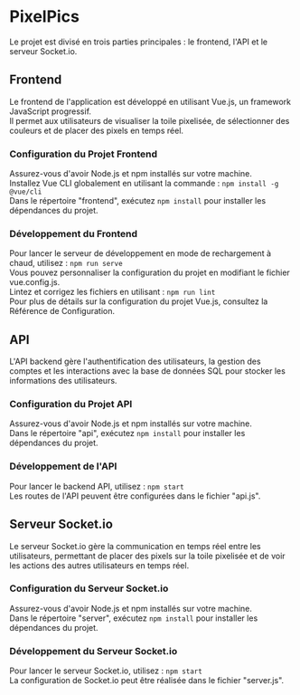 # PixelPics

Le projet est divisé en trois parties principales : le frontend, l'API et le serveur Socket.io.


## Frontend
Le frontend de l'application est développé en utilisant Vue.js, un framework JavaScript progressif.  
Il permet aux utilisateurs de visualiser la toile pixelisée, de sélectionner des couleurs et de placer des pixels en temps réel.  

### Configuration du Projet Frontend
Assurez-vous d'avoir Node.js et npm installés sur votre machine.  
Installez Vue CLI globalement en utilisant la commande : ```npm install -g @vue/cli```  
Dans le répertoire "frontend", exécutez ```npm install``` pour installer les dépendances du projet.  

### Développement du Frontend
Pour lancer le serveur de développement en mode de rechargement à chaud, utilisez : ```npm run serve```  
Vous pouvez personnaliser la configuration du projet en modifiant le fichier vue.config.js.  
Lintez et corrigez les fichiers en utilisant : ```npm run lint```  
Pour plus de détails sur la configuration du projet Vue.js, consultez la Référence de Configuration.  


## API
L'API backend gère l'authentification des utilisateurs, la gestion des comptes et les interactions avec la base de données SQL pour stocker les informations des utilisateurs.  

### Configuration du Projet API
Assurez-vous d'avoir Node.js et npm installés sur votre machine.  
Dans le répertoire "api", exécutez ```npm install``` pour installer les dépendances du projet.  

### Développement de l'API
Pour lancer le backend API, utilisez : ```npm start```  
Les routes de l'API peuvent être configurées dans le fichier "api.js".  


## Serveur Socket.io
Le serveur Socket.io gère la communication en temps réel entre les utilisateurs, permettant de placer des pixels sur la toile pixelisée et de voir les actions des autres utilisateurs en temps réel.  

### Configuration du Serveur Socket.io
Assurez-vous d'avoir Node.js et npm installés sur votre machine.  
Dans le répertoire "server", exécutez ```npm install``` pour installer les dépendances du projet. 

### Développement du Serveur Socket.io  
Pour lancer le serveur Socket.io, utilisez : ```npm start```  
La configuration de Socket.io peut être réalisée dans le fichier "server.js".  

